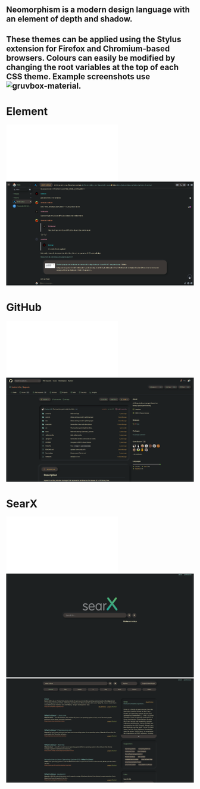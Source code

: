 ## Neomorphism is a modern design language with an element of depth and shadow.
These themes can be applied using the **Stylus** extension for Firefox and Chromium-based browsers. Colours can easily be modified by changing the root variables at the top of each CSS theme. Example screenshots use ![gruvbox-material](https://github.com/sainnhe/gruvbox-material).
---
# Element
![CSS](element/element.css)
![Screenshot](element/screenshot.png)

# GitHub
![CSS](github/github.css)
![Screenshot](github/screenshot.png)

# SearX
![CSS](searx/searx.css)
![Screenshot](searx/screenshot.png)![Screenshot2](searx/screenshot2.png)
